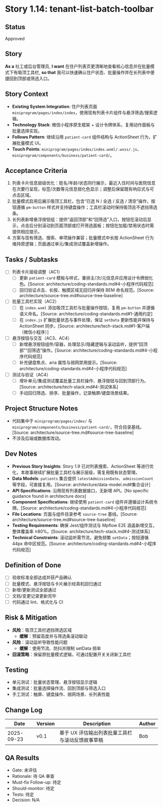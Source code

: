 # Story 1.14: tenant-list-batch-toolbar

## Status

Approved

## Story

**As a** 社工或后台管理员,
**I want** 在住户列表页更清晰地查看核心信息并在批量模式下有吸顶工具栏,
**so that** 我可以快速确认住户状态、批量操作并在长列表中便捷回到顶部或筛选入口。

## Story Context

- **Existing System Integration**: 住户列表页面 `miniprogram/pages/index/index`，使用现有列表卡片组件与悬浮筛选/搜索逻辑。
- **Technology Stack**: 微信小程序原生框架 + 设计令牌体系，复用动作面板与批量选择实现。
- **Follows Pattern**: 继续沿用 `patient-card` 组件结构与 ActionSheet 行为，扩展批量模式 UI。
- **Touch Points**: `miniprogram/pages/index/index.wxml/.wxss/.js`、`miniprogram/components/business/patient-card/`。

## Acceptance Criteria

1. 列表卡片信息层级优化：姓名/年龄/状态同行展示，最近入住时间与医院信息在次要行呈现，标签/次数等元信息弱化色显示；调整后保留既有响应式与可点击区域。
2. 批量模式启用后展示吸顶工具栏，包含“已选 N / 全选 / 反选 / 清空”操作，按钮遵循 `pm-button` 样式并支持键盘操作；工具栏滚动时保持吸顶且不遮挡筛选条。
3. 长列表新增悬浮按钮组：提供“返回顶部”和“回筛选”入口，按钮在滚动后显示，点击后分别滚动到页面顶部或打开筛选面板；按钮在加载/禁用状态时需提供相应提示。
4. 方案与现有筛选、搜索、单项操作兼容；批量模式中长按 ActionSheet 行为维持原逻辑；页面通过单元/集成测试覆盖新增操作。

## Tasks / Subtasks

- [ ] 列表卡片层级调整（AC1）
  - [ ] 更新 `patient-card` 模板与样式，重排主/次/元信息并应用设计令牌弱化色。[Source: architecture/coding-standards.md#4-小程序代码规范]
  - [ ] 回归验证点击、长按、触摸区域无回归并保持 BEM 命名规范。[Source: architecture/source-tree.md#source-tree-baseline]
- [ ] 批量工具栏实现（AC2）
  - [ ] 在 `index.wxml` 添加吸顶工具栏与批量操作按钮，复用 `pm-button` 并遵循语义命名。[Source: architecture/coding-standards.md#1-通用约定]
  - [ ] 在 `index.js` 扩展批量状态与事件处理，保证 `setData` 更新性能并保持与 ActionSheet 同步。[Source: architecture/tech-stack.md#1-客户端（微信小程序）]
- [ ] 悬浮按钮与交互（AC3、AC4）
  - [ ] 新增悬浮按钮组件/容器，处理显示/隐藏逻辑与滚动监听，提供“回顶部”“回筛选”操作。[Source: architecture/coding-standards.md#4-小程序代码规范]
  - [ ] 补充键盘焦点、aria 属性与弱网禁用提示。[Source: architecture/coding-standards.md#4-小程序代码规范]
- [ ] 测试与验证（AC4）
  - [ ] 增补单元/集成测试覆盖批量工具栏操作、悬浮按钮与回到顶部行为。[Source: architecture/tech-stack.md#4-测试体系]
  - [ ] 手动回归筛选、排序、批量操作，记录触屏/键盘场景结果。

## Project Structure Notes

- 代码集中于 `miniprogram/pages/index/` 与 `miniprogram/components/business/patient-card/`，符合目录基线。[Source: architecture/source-tree.md#source-tree-baseline]
- 不涉及后端或数据库改动。

## Dev Notes

- **Previous Story Insights**: Story 1.9 已对列表搜索、ActionSheet 等进行优化，本故事继续扩展批量工具栏与展示层级，需复用既有状态管理。
- **Data Models**: `patients` 集合提供 `latestAdmissionDate`、`admissionCount` 等字段，可直接复用。[Source: architecture/data-model.md#集合设计]
- **API Specifications**: 沿用现有列表数据接口，无新增 API。[No specific guidance found in architecture docs]
- **Component Specifications**: 继续使用 `patient-card` 组件并遵循设计系统令牌。[Source: architecture/coding-standards.md#4-小程序代码规范]
- **File Locations**: 页面与组件目录参考 `source-tree` 基线。[Source: architecture/source-tree.md#source-tree-baseline]
- **Testing Requirements**: 确保 Jest/组件测试与 Mpflow E2E 涵盖新增交互，整体覆盖率 ≥80%。[Source: architecture/tech-stack.md#4-测试体系]
- **Technical Constraints**: 滚动监听需节流，避免频繁 `setData`；按钮遵循 44px 命中区规范。[Source: architecture/coding-standards.md#4-小程序代码规范]

## Definition of Done

- [ ] 验收标准全部达成并获产品确认
- [ ] 批量模式、悬浮按钮与卡片展示经真机回归通过
- [ ] 新增/更新测试全部通过
- [ ] 文档/变更记录更新完毕
- [ ] 代码通过 lint、格式化与 CI

## Risk & Mitigation

- **风险**：吸顶工具栏遮挡筛选区域
  - **缓解**：预留高度并与筛选条滚动联动
- **风险**：滚动监听导致性能问题
  - **缓解**：使用节流、防抖并限制 setData 频率
- **回滚策略**：保留原批量模式逻辑，可通过配置开关关闭新工具栏

## Testing

- 单元测试：批量状态管理、悬浮按钮显示逻辑
- 集成测试：批量选择操作流、回到顶部与筛选入口
- 手工测试：触屏、键盘操作、弱网场景、长列表性能

## Change Log

| Date       | Version | Description                                      | Author |
| ---------- | ------- | ------------------------------------------------ | ------ |
| 2025-09-23 | v0.1    | 基于 UX 评估输出列表批量工具栏与滚动反馈故事草稿 | Bob   |

## QA Results

- Gate: 未评估
- Rationale: 待 QA 审查
- Must-fix Follow-up: 待定
- Should-monitor: 待定
- Tests: 待定
- Decision: N/A
